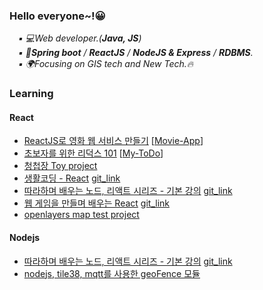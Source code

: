 ### Hello everyone~!😀

<p>
    <em>
        &emsp;▪ 💻Web developer.(<b>Java, JS</b>)<br>
        &emsp;▪ 📖<b>Spring boot</b> / <b>ReactJS</b> / <b>NodeJS & Express</b> / <b>RDBMS</b>.<br>
        &emsp;▪ 🌍Focusing on GIS tech and New Tech.🔥<br>
      </em>
</p>

### Learning
#### React
* [ReactJS로 영화 웹 서비스 만들기](https://nomadcoders.co/react-fundamentals/lobby) [[Movie-App](https://github.com/keepbang/movie_app_react)]
* [초보자를 위한 리덕스 101](https://nomadcoders.co/redux-for-beginners/lobby) [[My-ToDo](https://github.com/keepbang/My-ToDo)]
* [청첩장 Toy project](https://github.com/keepbang/Invitation)
* [생활코딩 - React](https://www.inflearn.com/course/react-%EC%83%9D%ED%99%9C%EC%BD%94%EB%94%A9/dashboard) [git_link](https://github.com/keepbang/react-project-for-inflearn-)
* [따라하며 배우는 노드, 리액트 시리즈 - 기본 강의](https://www.inflearn.com/course/%EB%94%B0%EB%9D%BC%ED%95%98%EB%A9%B0-%EB%B0%B0%EC%9A%B0%EB%8A%94-%EB%85%B8%EB%93%9C-%EB%A6%AC%EC%95%A1%ED%8A%B8-%EA%B8%B0%EB%B3%B8/dashboard) [git_link](https://github.com/keepbang/boiler_plate_login)
* [웹 게임을 만들며 배우는 React](https://www.inflearn.com/course/web-game-React/dashboard) [git_link](https://github.com/keepbang/react-web-game)
* [openlayers map test project](https://github.com/keepbang/react-project-map)

#### Nodejs
* [따라하며 배우는 노드, 리액트 시리즈 - 기본 강의](https://www.inflearn.com/course/%EB%94%B0%EB%9D%BC%ED%95%98%EB%A9%B0-%EB%B0%B0%EC%9A%B0%EB%8A%94-%EB%85%B8%EB%93%9C-%EB%A6%AC%EC%95%A1%ED%8A%B8-%EA%B8%B0%EB%B3%B8/dashboard) [git_link](https://github.com/keepbang/boiler_plate_login)
* [nodejs, tile38, mqtt를 사용한 geoFence 모듈](https://github.com/keepbang/node-server-tile38-mqtt-)
